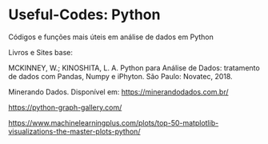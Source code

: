 # Useful-Codes: Python
Códigos e funções mais úteis em análise de dados em Python

Livros e Sites base:

MCKINNEY, W.; KINOSHITA, L. A. Python para Análise de Dados: tratamento de dados com Pandas, Numpy e iPhyton. São Paulo: Novatec, 2018.

Minerando Dados. Disponível em: https://minerandodados.com.br/

https://python-graph-gallery.com/

https://www.machinelearningplus.com/plots/top-50-matplotlib-visualizations-the-master-plots-python/
